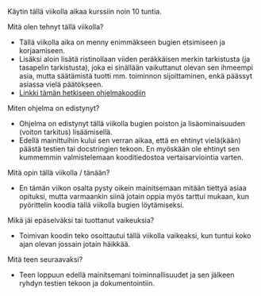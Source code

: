 Käytin tällä viikolla aikaa kurssiin noin 10 tuntia. 

Mitä olen tehnyt tällä viikolla?
- Tällä viikolla aika on menny enimmäkseen bugien etsimiseen ja korjaamiseen.
- Lisäksi aloin lisätä ristinollaan viiden peräkkäisen merkin tarkistusta (ja tasapelin tarkistusta), joka ei sinällään vaikuttanut olevan sen ihmeempi asia, mutta säätämistä tuotti mm. toiminnon sijoittaminen, enkä päässyt asiassa vielä päätökseen.
- [Linkki tämän hetkiseen ohjelmakoodiin](xoxo.py)
  
Miten ohjelma on edistynyt?
- Ohjelma on edistynyt tällä viikolla bugien poiston ja lisäominaisuuden (voiton tarkitus) lisäämisellä.
- Edellä mainittuihin kului sen verran aikaa, että en ehtinyt vielä(kään) päästä testien tai docstringien tekoon. En myöskään ole ehtinyt sen kummemmin valmistelemaan kooditiedostoa vertaisarviointia varten.
  
Mitä opin tällä viikolla / tänään?
- En tämän viikon osalta pysty oikein mainitsemaan mitään tiettyä asiaa opituksi, mutta varmaankin siinä jotain oppia myös tarttui mukaan, kun pyörittelin koodia tällä viikolla bugien löytämiseksi.

Mikä jäi epäselväksi tai tuottanut vaikeuksia?
- Toimivan koodin teko osoittautui tällä viikolla vaikeaksi, kun tuntui koko ajan olevan jossain jotain häikkää.
  
Mitä teen seuraavaksi?
- Teen loppuun edellä mainitsemani toiminnallisuudet ja sen jälkeen ryhdyn testien tekoon ja dokumentointiin.
